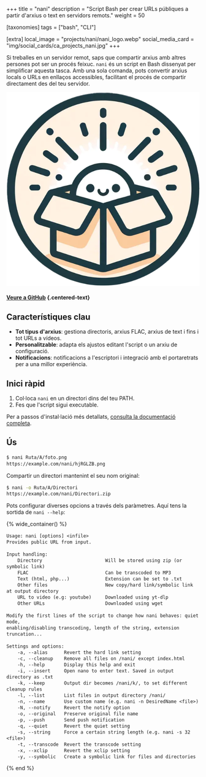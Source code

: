 +++
title = "nani"
description = "Script Bash per crear URLs públiques a partir d'arxius o text en servidors remots."
weight = 50

[taxonomies]
tags = ["bash", "CLI"]

[extra]
local_image = "projects/nani/nani_logo.webp"
social_media_card = "img/social_cards/ca_projects_nani.jpg"
+++

Si treballes en un servidor remot, saps que compartir arxius amb altres persones pot ser un procés feixuc. `nani` és un script en Bash dissenyat per simplificar aquesta tasca. Amb una sola comanda, pots convertir arxius locals o URLs en enllaços accessibles, facilitant el procés de compartir directament des del teu servidor.

[![nani logo](nani_logo.webp)](https://github.com/welpo/nani/)

#### [Veure a GitHub](https://github.com/welpo/nani) {.centered-text}

## Característiques clau

- **Tot tipus d'arxius**: gestiona directoris, arxius FLAC, arxius de text i fins i tot URLs a vídeos.
- **Personalitzable**: adapta els ajustos editant l'script o un arxiu de configuració.
- **Notificacions**: notificacions a l'escriptori i integració amb el portaretrats per a una millor experiència.

## Inici ràpid

1. Col·loca `nani` en un directori dins del teu PATH.
2. Fes que l'script sigui executable.

Per a passos d'instal·lació més detallats, [consulta la documentació completa](https://github.com/welpo/nani#-install).

## Ús

```bash
$ nani Ruta/A/foto.png
https://example.com/nani/hjRGLZB.png
```

Compartir un directori mantenint el seu nom original:

```bash
$ nani -o Ruta/A/Directori
https://example.com/nani/Directori.zip
```

Pots configurar diverses opcions a través dels paràmetres. Aquí tens la sortida de `nani --help`:

{% wide_container() %}

```
Usage: nani [options] <infile>
Provides public URL from input.

Input handling:
    Directory                       Will be stored using zip (or symbolic link)
    FLAC                            Can be transcoded to MP3
    Text (html, php...)             Extension can be set to .txt
    Other files                     New copy/hard link/symbolic link at output directory
    URL to video (e.g: youtube)     Downloaded using yt-dlp
    Other URLs                      Downloaded using wget

Modify the first lines of the script to change how nani behaves: quiet mode,
enabling/disabling transcoding, length of the string, extension truncation...

Settings and options:
    -a, --alias      Revert the hard link setting
    -c, --cleanup    Remove all files on /nani/ except index.html
    -h, --help       Display this help and exit
    -i, --insert     Open nano to enter text. Saved in output directory as .txt
    -k, --keep       Output dir becomes /nani/k/, to set different cleanup rules
    -l, --list       List files in output directory /nani/
    -n, --name       Use custom name (e.g. nani -n DesiredName <file>)
    -N, --notify     Revert the notify option
    -o, --original   Preserve original file name
    -p, --push       Send push notification
    -q, --quiet      Revert the quiet setting
    -s, --string     Force a certain string length (e.g. nani -s 32 <file>)
    -t, --transcode  Revert the transcode setting
    -x, --xclip      Revert the xclip setting
    -y, --symbolic   Create a symbolic link for files and directories
```

{% end %}
